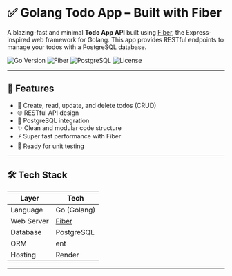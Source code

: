# ✅ Golang Todo App – Built with Fiber

A blazing-fast and minimal **Todo App API** built using [Fiber](https://gofiber.io/), the Express-inspired web framework for Golang. This app provides RESTful endpoints to manage your todos with a PostgreSQL database.

![Go Version](https://img.shields.io/github/go-mod/go-version/Mainak908/goTodo)
![Fiber](https://img.shields.io/badge/Web%20Framework-Fiber-00b894?style=flat&logo=go)
![PostgreSQL](https://img.shields.io/badge/Database-PostgreSQL-blue)
![License](https://img.shields.io/github/license/Mainak908/goTodo)

---

## 🚀 Features

- 🧾 Create, read, update, and delete todos (CRUD)
- 🌐 RESTful API design
- 💾 PostgreSQL integration
- ✨ Clean and modular code structure
- ⚡ Super fast performance with Fiber
- 🧪 Ready for unit testing


---

## 🛠 Tech Stack

| Layer      | Tech                |
|------------|---------------------|
| Language   | Go (Golang)         |
| Web Server | [Fiber](https://gofiber.io/) |
| Database   | PostgreSQL          |
| ORM        | ent |
| Hosting    |  Render  |

---



